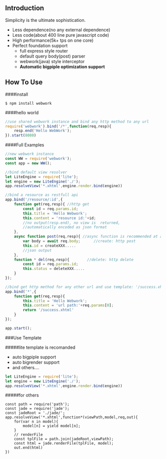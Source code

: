 ## Introduction

Simplicity is the ultimate sophistication.

* Less dependence(no any external dependence)
* Less code(about 400 line pure javascript code)
* High performance(5k+ tps on one core)
* Perfect foundation support
  * full express style router
  * default query body(post) parser
  * webwork(java) style interceptor
  * **Automatic bigpiple optimization support**

## How To Use

####install

```
$ npm install webwork
```

####hello world

```js
//use shared webwork instance and bind any http method to any url
require('webwork').bind('/*',function(req,resp){
	resp.end('Hello WebWork');
}).start(8080)
```

####Full Examples

```js
//new webwork instance
const WW = require('webwork');
const app = new WW();

//bind default view resolver
let LiteEngine = require('lite');
let engine = new LiteEngine('./');
app.resolveView('*.xhtml',engine.render.bind(engine))

//bind a resource as restfull api
app.bind('/resource/:id',{
    function get(req,resp){ //http get
        const id = req.params.id;
        this.title = 'Hello Webwork';
        this.content = 'resource id:'+id;
        //no output(resp.end), no view is  returned,
        //automatically encoded as json format
    },
    async function post(req,resp){ //async function is recommended at all times;
        var body = await req.body;	    //create: http post
        this.id = createXXX.....
        //json output
    },
    function * del(req,resp){		 //delete: http delete
        const id = req.params.id;
        this.status = deleteXXX.....
    }
});

//bind get http method for any other url and use template: '/success.xhtml'
app.bind('*',{
    function get(req,resp){
        this.title = 'Hello Webwork';
        this.content = 'url path:'+req.params[0];
        return '/success.xhtml'
    }
});

app.start();

```

###Use Template

#####lite template is recomanded

* auto bigpiple support
* auto bigrender support
* and others....

```javascript
let LiteEngine = require('lite');
let engine = new LiteEngine('./');
app.resolveView('*.xhtml',engine.render.bind(engine))
```

#####for others

```
const path = require('path');
const jade = require('jade');
const jadeRoot = './jade/';
app.resolveView('*.xhtml',function*(viewPath,model,req,out){
	for(var n in model){
		model[n] = yield model[n];
	}
	// renderFile 
	const tplFile = path.join(jadeRoot,viewPath);
	const html = jade.renderFile(tplFile, model);
	out.end(html)
})
```

